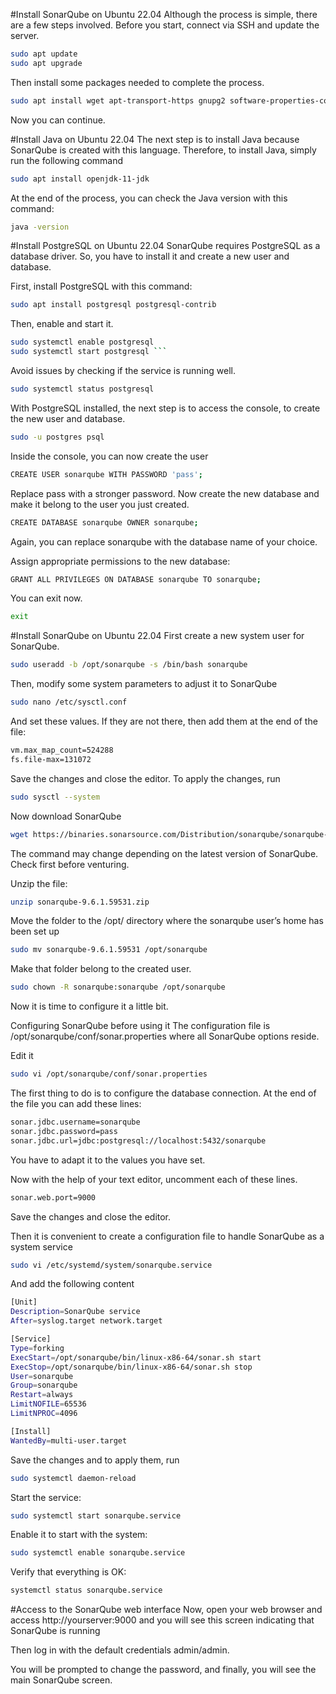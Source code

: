 #Install SonarQube on Ubuntu 22.04
Although the process is simple, there are a few steps involved. Before you start, connect via SSH and update the server.
```sh 
sudo apt update
sudo apt upgrade
 ```
Then install some packages needed to complete the process.

```sh 
sudo apt install wget apt-transport-https gnupg2 software-properties-common unzip
 ```
Now you can continue.

#Install Java on Ubuntu 22.04
The next step is to install Java because SonarQube is created with this language. Therefore, to install Java, simply run the following command
```sh 
sudo apt install openjdk-11-jdk
 ```
At the end of the process, you can check the Java version with this command:
```sh 
java -version
 ```

#Install PostgreSQL on Ubuntu 22.04
SonarQube requires PostgreSQL as a database driver. So, you have to install it and create a new user and database.

First, install PostgreSQL with this command:
```sh 
sudo apt install postgresql postgresql-contrib
 ```
Then, enable and start it.
```sh 
sudo systemctl enable postgresql
sudo systemctl start postgresql ```
 ```
Avoid issues by checking if the service is running well.
```sh 
sudo systemctl status postgresql
 ```

With PostgreSQL installed, the next step is to access the console, to create the new user and database.
```sh 
sudo -u postgres psql
 ```
Inside the console, you can now create the user
```sh 
CREATE USER sonarqube WITH PASSWORD 'pass';
 ```
Replace pass with a stronger password. Now create the new database and make it belong to the user you just created.
```sh 
CREATE DATABASE sonarqube OWNER sonarqube;
 ```
Again, you can replace sonarqube with the database name of your choice.

Assign appropriate permissions to the new database:
```sh
GRANT ALL PRIVILEGES ON DATABASE sonarqube TO sonarqube;
 ```
You can exit now.
```sh
exit
 ```
#Install SonarQube on Ubuntu 22.04
First create a new system user for SonarQube.
```sh
sudo useradd -b /opt/sonarqube -s /bin/bash sonarqube
 ```
Then, modify some system parameters to adjust it to SonarQube
```sh
sudo nano /etc/sysctl.conf
 ```
And set these values. If they are not there, then add them at the end of the file:
```sh
vm.max_map_count=524288
fs.file-max=131072
 ```
Save the changes and close the editor. To apply the changes, run
```sh
sudo sysctl --system
 ```
Now download SonarQube
```sh
wget https://binaries.sonarsource.com/Distribution/sonarqube/sonarqube-9.6.1.59531.zip
 ```
The command may change depending on the latest version of SonarQube. Check first before venturing.

Unzip the file:
```sh
unzip sonarqube-9.6.1.59531.zip
 ```
Move the folder to the /opt/ directory where the sonarqube user’s home has been set up
```sh
sudo mv sonarqube-9.6.1.59531 /opt/sonarqube
```
Make that folder belong to the created user.
```sh
sudo chown -R sonarqube:sonarqube /opt/sonarqube
```
Now it is time to configure it a little bit.

Configuring SonarQube before using it
The configuration file is /opt/sonarqube/conf/sonar.properties where all SonarQube options reside.

Edit it
```sh
sudo vi /opt/sonarqube/conf/sonar.properties
```
The first thing to do is to configure the database connection. At the end of the file you can add these lines:
```sh
sonar.jdbc.username=sonarqube
sonar.jdbc.password=pass
sonar.jdbc.url=jdbc:postgresql://localhost:5432/sonarqube
```
You have to adapt it to the values you have set.

Now with the help of your text editor, uncomment each of these lines.
```sh
sonar.web.port=9000
```

Save the changes and close the editor.

Then it is convenient to create a configuration file to handle SonarQube as a system service
```sh
sudo vi /etc/systemd/system/sonarqube.service
```
And add the following content
```sh
[Unit]
Description=SonarQube service
After=syslog.target network.target

[Service]
Type=forking
ExecStart=/opt/sonarqube/bin/linux-x86-64/sonar.sh start
ExecStop=/opt/sonarqube/bin/linux-x86-64/sonar.sh stop
User=sonarqube
Group=sonarqube
Restart=always
LimitNOFILE=65536
LimitNPROC=4096

[Install]
WantedBy=multi-user.target
```
Save the changes and to apply them, run
```sh
sudo systemctl daemon-reload
```
Start the service:
```sh
sudo systemctl start sonarqube.service
```
Enable it to start with the system:
```sh
sudo systemctl enable sonarqube.service
```
Verify that everything is OK:
```sh
systemctl status sonarqube.service
```


#Access to the SonarQube web interface
Now, open your web browser and access http://yourserver:9000 and you will see this screen indicating that SonarQube is running

Then log in with the default credentials admin/admin.

You will be prompted to change the password, and finally, you will see the main SonarQube screen.
